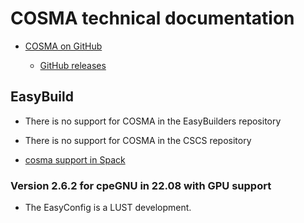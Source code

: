 # COSMA technical documentation

-   [COSMA on GitHub](https://github.com/eth-cscs/COSMA)
    
    -   [GitHub releases](https://github.com/eth-cscs/COSMA/releases)
    
  
## EasyBuild

-   There is no support for COSMA in the EasyBuilders repository

-   There is no support for COSMA in the CSCS repository

-   [cosma support in Spack](https://spack.readthedocs.io/en/latest/package_list.html#cosma)


### Version 2.6.2 for cpeGNU in 22.08 with GPU support

-   The EasyConfig is a LUST development.

